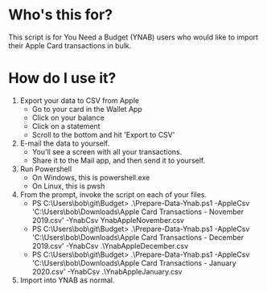 # Who's this for?

This script is for You Need a Budget (YNAB) users who would like to import their Apple Card transactions in bulk.

# How do I use it?
1. Export your data to CSV from Apple
   - Go to your card in the Wallet App
   - Click on your balance
   - Click on a statement
   - Scroll to the bottom and hit 'Export to CSV'
2. E-mail the data to yourself.
   - You'll see a screen with all your transactions.
   - Share it to the Mail app, and then send it to yourself.
3. Run Powershell
    - On Windows, this is powershell.exe
    - On Linux, this is pwsh
4. From the prompt, invoke the script on each of your files.
   - PS C:\Users\bob\git\Budget> .\Prepare-Data-Ynab.ps1 -AppleCsv 'C:\Users\bob\Downloads\Apple Card Transactions - November 2019.csv' -YnabCsv YnabAppleNovember.csv
   - PS C:\Users\bob\git\Budget> .\Prepare-Data-Ynab.ps1 -AppleCsv 'C:\Users\bob\Downloads\Apple Card Transactions - December 2019.csv' -YnabCsv .\YnabAppleDecember.csv
   - PS C:\Users\bob\git\Budget> .\Prepare-Data-Ynab.ps1 -AppleCsv 'C:\Users\bob\Downloads\Apple Card Transactions - January 2020.csv' -YnabCsv .\YnabAppleJanuary.csv
5. Import into YNAB as normal.
